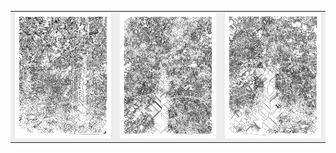 <style>
table { border: 2px soloid black; }
  
</style>
<div>
<table bgcolor="#eee" cellpadding="4" cellspacing="3">
  <tr>
    <td bgcolor="#eee">
      <a href="http://jccarius.art/~/15-08-2020-10" target="view">
        <img src="300x/15-08-2020-10-300x.png" />
      </a>
    </td>
    <td bgcolor="#eee">
      <a href="http://jccarius.art/~/15-08-2020-24" target="view">
        <img src="300x/15-08-2020-24-300x.png" />
      </a>
    </td>
    <td bgcolor="#eee">
      <a href="http://jccarius.art/~/15-08-2020-22" target="view">
        <img src="300x/15-08-2020-22-300x.png" />
      </a>      
    </td>
  </tr>
</table>
</div>
